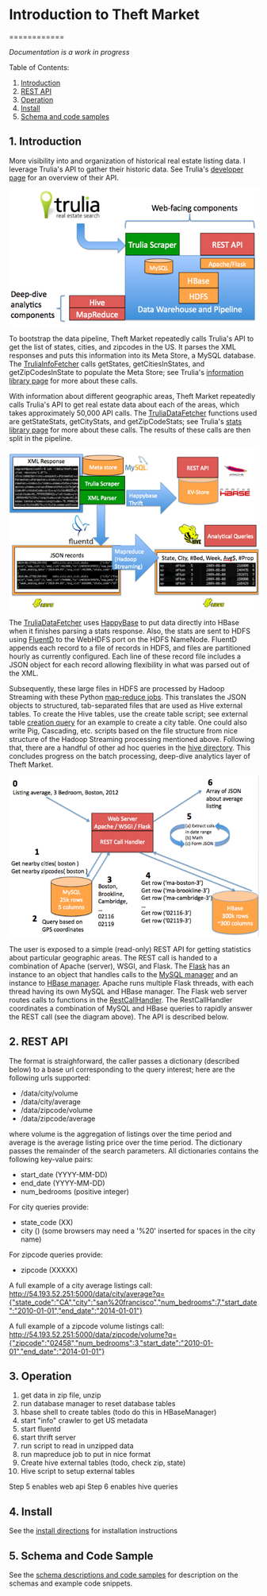 # Introduction to Theft Market
============

*Documentation is a work in progress*

Table of Contents:

1. [Introduction](README.md#1-introduction)
2. [REST API](README.md#2-rest-api)
3. [Operation](README.md#3-operation) 
4. [Install](README.md#4-instal)
5. [Schema and code samples](README.md#5-schema-and-code-sample)

## 1. Introduction

More visibility into and organization of historical real estate listing data.  I leverage Trulia's API to gather their historic data.  See Trulia's [developer page](http://developer.trulia.com/docs/read/Home) for an overview of their API.

![alt text](img/high_level.png "High level overview of Theft Market")

To bootstrap the data pipeline, Theft Market repeatedly calls Trulia's API to get the list of states, cities, and zipcodes in the US.  It parses the XML responses and puts this information into its Meta Store, a MySQL database.  The [TruliaInfoFetcher](/trulia-fetcher/TruliaInfoFetcher.py) calls getStates, getCitiesInStates, and getZipCodesInState to populate the Meta Store; see Trulia's [information library page](http://developer.trulia.com/docs/read/LocationInfo) for more about these calls.

With information about different geographic areas, Theft Market repeatedly calls Trulia's API to get real estate data about each of the areas, which takes approximately 50,000 API calls.  The [TruliaDataFetcher](/trulia-fetcher/TruliaDataFetcher.py) functions used are getStateStats, getCityStats, and getZipCodeStats; see Trulia's [stats library page](http://developer.trulia.com/docs/read/TruliaStats) for more about these calls. The results of these calls are then split in the pipeline.

![alt text](img/pipeline_details.png "Pipeline details")

The [TruliaDataFetcher](/trulia-fetcher/TruliaDataFetcher.py) uses [HappyBase](http://happybase.readthedocs.org/en/latest/) to put data directly into HBase when it finishes parsing a stats response.  Also, the stats are sent to HDFS using [FluentD](http://www.fluentd.org/) to the WebHDFS port on the HDFS NameNode. FluentD appends each record to a file of records in HDFS, and files are partitioned hourly as currently configured.  Each line of these record file includes a JSON object for each record allowing flexibility in what was parsed out of the XML.

Subsequently, these large files in HDFS are processed by Hadoop Streaming with these Python [map-reduce jobs](https://github.com/rirwin/theft-market/tree/master/map-reduce/python).  This translates the JSON objects to structured, tab-separated files that are used as Hive external tables.  To create the Hive tables, use the create table script; see external table [creation query](hive/city/create_ext_table_city.q) for an example to create a city table. One could also write Pig, Cascading, etc. scripts based on the file structure from nice structure of the Hadoop Streaming processing mentioned above.  Following that, there are a handful of other ad hoc queries in the [hive directory](hive/city/).  This concludes progress on the batch processing, deep-dive analytics layer of Theft Market.

![alt text](img/web_server.png "Web server details")

The user is exposed to a simple (read-only) REST API for getting statistics about particular geographic areas.  The REST call is handed to a combination of Apache (server), WSGI, and Flask.  The [Flask](server/WebServer.py) has an instance to an object that handles calls to the [MySQL manager](common/DatabaseManager.py) and an instance to [HBase manager](common/HBaseManager.py).  Apache runs multiple Flask threads, with each thread having its own MySQL and HBase manager. The Flask web server routes calls to functions in the [RestCallHandler](server/RestCallHandler.py).  The RestCallHandler coordinates a combination of MySQL and HBase queries to rapidly answer the REST call (see the diagram above).  The API is described below.


## 2. REST API

The format is straighforward, the caller passes a dictionary (described below) to a base url corresponding to the query interest; here are the following urls supported:

- /data/city/volume 
- /data/city/average
- /data/zipcode/volume
- /data/zipcode/average

where volume is the aggregation of listings over the time period and average is the average listing price over the time period.  The dictionary passes the remainder of the search parameters.  All dictionaries contains the following key-value pairs:

- start_date (YYYY-MM-DD)
- end_date (YYYY-MM-DD)
- num_bedrooms (positive integer)

For city queries provide:

- state_code (XX)
- city (<city name>) (some browsers may need a '%20' inserted for spaces in the city name) 

For zipcode queries provide:

- zipcode (XXXXX)

A full example of a city average listings call:
http://54.193.52.251:5000/data/city/average?q={"state_code":"CA","city":"san%20francisco","num_bedrooms":7,"start_date":"2010-01-01","end_date":"2014-01-01"}

A full example of a zipcode volume listings call:
http://54.193.52.251:5000/data/zipcode/volume?q={"zipcode":"02458","num_bedrooms":3,"start_date":"2010-01-01","end_date":"2014-01-01"}


## 3. Operation

1. get data in zip file, unzip
2. run database manager to reset database tables
3. hbase shell to create tables (todo do this in HBaseManager)
2. start "info" crawler to get US metadata
3. start fluentd
4. start thrift server
5. run script to read in unzipped data
6. run mapreduce job to put in nice format
7. Create hive external tables (todo, check zip, state)
7. Hive script to setup external tables

Step 5 enables web api
Step 6 enables hive queries

## 4. Install

See the [install directions](INSTALL.md) for installation instructions

## 5. Schema and Code Sample

See the [schema descriptions and code samples](SCHEMA.md) for description on the schemas and example code snippets.
